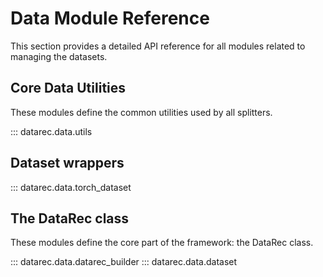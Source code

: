 # Data Module Reference

This section provides a detailed API reference for all modules related to managing the datasets.

## Core Data Utilities

These modules define the common utilities used by all splitters.

::: datarec.data.utils

## Dataset wrappers


::: datarec.data.torch_dataset

## The DataRec class
These modules define the core part of the framework: the DataRec class.

::: datarec.data.datarec_builder
::: datarec.data.dataset